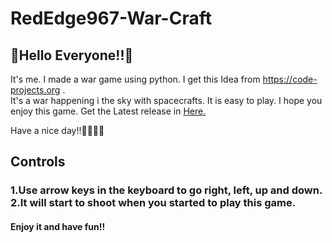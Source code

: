 # RedEdge967-War-Craft

<h2>🌈Hello Everyone!!🌈</h2>

It's me. I made a war game using python. I get this Idea from https://code-projects.org .<br>
It's a war happening i the sky with spacecrafts. It is easy to play. I hope you enjoy this game.
Get the Latest release in <a href="https://www.github.com/RedEdge967/RedEdge967-War-Craft/Releases">Here.</a>
  
Have a nice day!!👋🏻👋🏻

<h2>Controls</h2>

<h3>1.Use <b>arrow keys</b> in the keyboard to go right, left, up and down.<br>
2.It will start to shoot when you started to play this game.</h3>

<h4>Enjoy it and have fun!!</h4>
